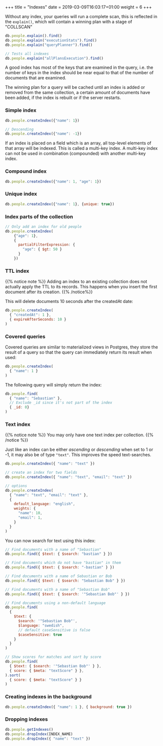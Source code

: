 +++
title = "Indexes"
date = 2019-03-09T16:03:17+01:00
weight = 6
+++

Without any index, your queries will run a complete scan, this is reflected in the `explain()`, which will contain a winning plan with a stage of "COLLSCAN"

```javascript
db.people.explain().find()
db.people.explain("executionStats").find()
db.people.explain("queryPlanner").find()

// Tests all indexes
db.people.explain("allPlansExecution").find()
```

A good index has most of the keys that are examined in the query, i.e. the number of keys in the index should be near equal to that of the number of documents that are examined.

The winning plan for a query will be cached until an index is added or removed from the same collection, a certain amount of documents have been added, if the index is rebuilt or if the server restarts.

### Simple index

```javascript
db.people.createIndex({"name": 1})

// Descending
db.people.createIndex({"name": -1})
```

If an index is placed on a field which is an array, all top-level elements of that array will be indexed. This is called a multi-key index. A multi-key index can not be used in combination (compounded) with another multi-key index.

### Compound index

```javascript
db.people.createIndex({"name": 1, "age": 1})
```

### Unique index

```javascript
db.people.createIndex({"name": 1}, {unique: true})
```

### Index parts of the collection

```javascript
// Only add an index for old people
db.people.createIndex(
    {"age": 1},
    {
      partialFilterExpression: {
        "age": { $gt: 50 }
      }
    })
```

### TTL index

{{% notice note %}}
Adding an index to an existing collection does not actually apply the TTL to its records. This happens when you insert the first document after its creation.
{{% /notice%}}

This will delete documents 10 seconds after the createdAt date:

```javascript
db.people.createIndex(
  { "createdAt": 1 },
  { expireAfterSeconds: 10 }
)
```

### Covered queries

Covered queries are similar to materialized views in Postgres, they store the result of a query so that the query can immediately return its result when used:

```javascript
db.people.createIndex(
  { "name": 1 }
)
```

The following query will simply return the index:

```javascript
db.people.find(
  { "name": "Sebastian" },
  // Exclude _id since it's not part of the index
  { _id: 0}
)
```

### Text index

{{% notice note %}}
You may only have one text index per collection.
{{% /notice %}}

Just like an index can be either _ascending_ or _descending_ when set to 1 or -1, it may also be of type `"text"`. This improves the speed text-searches.

```javascript
db.people.createIndex({ "name": "text" })

// create an index for two fields
db.people.createIndex({ "name": "text", "email": "text" })

// options
db.people.createIndex(
  { "name": "text", "email": "text" },
  {
    default_language: "english",
    weights: {
      "name": 10,
      "email": 1,
    }
  }
)

```

You can now search for text using this index:

```javascript
// Find documents with a name of "Sebastian"
db.people.find({ $text: { $search: "bastian" } })

// Find documents which do not have "bastian" in them
db.people.find({ $text: { $search: "-bastian" } })

// Find documents with a name of Sebastian or Bob
db.people.find({ $text: { $search: "Sebastian Bob" } })

// Find documents with a name of "Sebastian Bob"
db.people.find({ $text: { $search: '"Sebastian Bob"' } })

// Find documents using a non-default language
db.people.find(
  {
    $text: {
      $search: '"Sebastian Bob"',
      $language: "swedish",
      // default caseSensitive is false
      $caseSensitive: true
    }
  }
)

// Show scores for matches and sort by score
db.people.find(
  { $text: { $search: '"Sebastian Bob"' } },
  { score: { $meta: "textScore" } },
).sort(
  { score: { $meta: "textScore" } }
)
```

### Creating indexes in the background

```javascript
db.people.createIndex({ "name": 1 }, { background: true })
```

### Dropping indexes

```javascript
db.people.getIndexes()
db.people.dropIndex(INDEX_NAME)
db.people.dropIndex({ "name": "text" })
```
